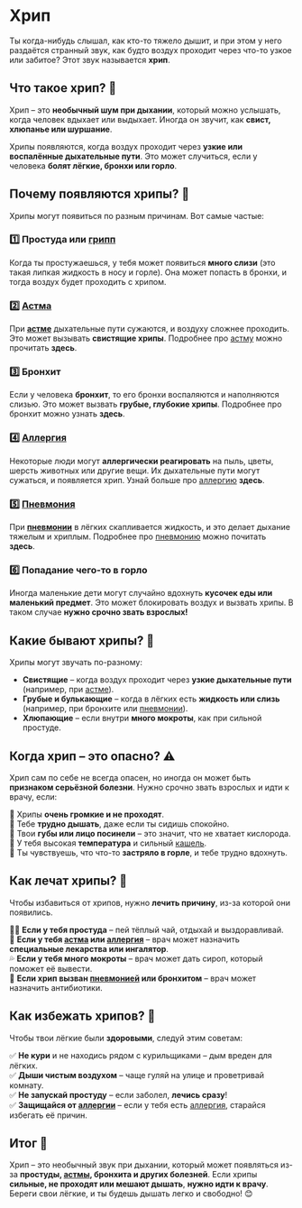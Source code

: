 # Хрип

Ты когда-нибудь слышал, как кто-то тяжело дышит, и при этом у него раздаётся странный звук, как будто воздух проходит через что-то узкое или забитое? Этот звук называется **хрип**.  

## Что такое хрип? 🤔  

Хрип – это **необычный шум при дыхании**, который можно услышать, когда человек вдыхает или выдыхает. Иногда он звучит, как **свист, хлюпанье или шуршание**.  

Хрипы появляются, когда воздух проходит через **узкие или воспалённые дыхательные пути**. Это может случиться, если у человека **болят лёгкие, бронхи или горло**.  

## Почему появляются хрипы? 🧐  

Хрипы могут появиться по разным причинам. Вот самые частые:  

### 1️⃣ **Простуда или [грипп](gripp.md)**  
Когда ты простужаешься, у тебя может появиться **много слизи** (это такая липкая жидкость в носу и горле). Она может попасть в бронхи, и тогда воздух будет проходить с хрипом.  

### 2️⃣ **[Астма](asthma.md)**  
При **[астме](asthma.md)** дыхательные пути сужаются, и воздуху сложнее проходить. Это может вызывать **свистящие хрипы**. Подробнее про [астму](asthma.md) можно прочитать **здесь**.  

### 3️⃣ **Бронхит**  
Если у человека **бронхит**, то его бронхи воспаляются и наполняются слизью. Это может вызвать **грубые, глубокие хрипы**. Подробнее про бронхит можно узнать **здесь**.  

### 4️⃣ **[Аллергия](allergies.md)**  
Некоторые люди могут **аллергически реагировать** на пыль, цветы, шерсть животных или другие вещи. Их дыхательные пути могут сужаться, и появляется хрип. Узнай больше про [аллергию](allergies.md) **здесь**.  

### 5️⃣ **[Пневмония](pneumonia.md)**  
При **[пневмонии](pneumonia.md)** в лёгких скапливается жидкость, и это делает дыхание тяжелым и хриплым. Подробнее про [пневмонию](pneumonia.md) можно почитать **здесь**.  

### 6️⃣ **Попадание чего-то в горло**  
Иногда маленькие дети могут случайно вдохнуть **кусочек еды или маленький предмет**. Это может блокировать воздух и вызвать хрипы. В таком случае **нужно срочно звать взрослых!**  

## Какие бывают хрипы? 🎵  

Хрипы могут звучать по-разному:  

- **Свистящие** – когда воздух проходит через **узкие дыхательные пути** (например, при [астме](asthma.md)).  
- **Грубые и булькающие** – когда в лёгких есть **жидкость или слизь** (например, при бронхите или [пневмонии](pneumonia.md)).  
- **Хлюпающие** – если внутри **много мокроты**, как при сильной простуде.  

## Когда хрип – это опасно? ⚠  

Хрип сам по себе не всегда опасен, но иногда он может быть **признаком серьёзной болезни**. Нужно срочно звать взрослых и идти к врачу, если:  

🔴 Хрипы **очень громкие и не проходят**.  
🔴 Тебе **трудно дышать**, даже если ты сидишь спокойно.  
🔴 Твои **губы или лицо посинели** – это значит, что не хватает кислорода.  
🔴 У тебя высокая **температура** и сильный [кашель](cough.md).  
🔴 Ты чувствуешь, что что-то **застряло в горле**, и тебе трудно вдохнуть.  

## Как лечат хрипы? 💊  

Чтобы избавиться от хрипов, нужно **лечить причину**, из-за которой они появились.  

👨‍⚕️ **Если у тебя простуда** – пей тёплый чай, отдыхай и выздоравливай.  
💨 **Если у тебя [астма](asthma.md) или [аллергия](allergies.md)** – врач может назначить **специальные лекарства или ингалятор**.  
💦 **Если у тебя много мокроты** – врач может дать сироп, который поможет её вывести.  
🏥 **Если хрип вызван [пневмонией](pneumonia.md) или бронхитом** – врач может назначить антибиотики.  

## Как избежать хрипов? 🚀  

Чтобы твои лёгкие были **здоровыми**, следуй этим советам:  

✅ **Не кури** и не находись рядом с курильщиками – дым вреден для лёгких.  
✅ **Дыши чистым воздухом** – чаще гуляй на улице и проветривай комнату.  
✅ **Не запускай простуду** – если заболел, **лечись сразу**!  
✅ **Защищайся от [аллергии](allergies.md)** – если у тебя есть [аллергия](allergies.md), старайся избегать её причин.  

## Итог 🏁  

Хрип – это необычный звук при дыхании, который может появляться из-за **простуды, [астмы](asthma.md), бронхита и других болезней**. Если хрипы **сильные, не проходят или мешают дышать**, **нужно идти к врачу**. Береги свои лёгкие, и ты будешь дышать легко и свободно! 😊  
